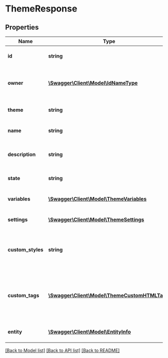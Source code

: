 # ThemeResponse

## Properties
Name | Type | Description | Notes
------------ | ------------- | ------------- | -------------
**id** | **string** | The unique UUID of this entity | 
**owner** | [**\Swagger\Client\Model\IdNameType**](IdNameType.md) | The company entity that owns this entity | 
**theme** | **string** | The ID of the base theme CSS | [optional] 
**name** | **string** | The name of the theme | [optional] 
**description** | **string** | An optional description of the theme | [optional] 
**state** | **string** | The current state of this entity | [optional] 
**variables** | [**\Swagger\Client\Model\ThemeVariables**](ThemeVariables.md) | The list of css custom properties | [optional] 
**settings** | [**\Swagger\Client\Model\ThemeSettings**](ThemeSettings.md) | The list of adjustable settings | [optional] 
**custom_styles** | **string** | The custom overwrites that will be injected after the theme css | [optional] 
**custom_tags** | [**\Swagger\Client\Model\ThemeCustomHTMLTag[]**](ThemeCustomHTMLTag.md) | A list of custom HTML tags that are to be injected into the page for this theme | [optional] 
**entity** | [**\Swagger\Client\Model\EntityInfo**](EntityInfo.md) | entity specific metadata | 

[[Back to Model list]](../README.md#documentation-for-models) [[Back to API list]](../README.md#documentation-for-api-endpoints) [[Back to README]](../README.md)


